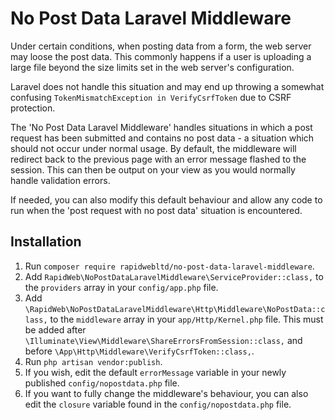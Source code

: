 # No Post Data Laravel Middleware

Under certain conditions, when posting data from a form, the web server may loose the post data. This commonly happens if a user is uploading a large 
file beyond the size limits set in the web server's configuration.

Laravel does not handle this situation and may end up throwing a somewhat confusing `TokenMismatchException in VerifyCsrfToken` due to CSRF protection.

The 'No Post Data Laravel Middleware' handles situations in which a post request has been submitted and contains no post data - a situation 
which should not occur under normal usage. By default, the middleware will redirect back to the previous page with an error message flashed to the 
session. This can then be output on your view as you would normally handle validation errors.

If needed, you can also modify this default behaviour and allow any code to run when the 'post request with no post data' situation is encountered.

## Installation

1. Run `composer require rapidwebltd/no-post-data-laravel-middleware`.
2. Add `RapidWeb\NoPostDataLaravelMiddleware\ServiceProvider::class,` to the `providers` array in your `config/app.php` file.
3. Add `\RapidWeb\NoPostDataLaravelMiddleware\Http\Middleware\NoPostData::class,` to the `middleware` array in your `app/Http/Kernel.php` file. 
This must be added after `\Illuminate\View\Middleware\ShareErrorsFromSession::class,` and before `\App\Http\Middleware\VerifyCsrfToken::class,`.
4. Run `php artisan vendor:publish`.
5. If you wish, edit the default `errorMessage` variable in your newly published `config/nopostdata.php` file.
6. If you want to fully change the middleware's behaviour, you can also edit the `closure` variable found in the `config/nopostdata.php` file.
